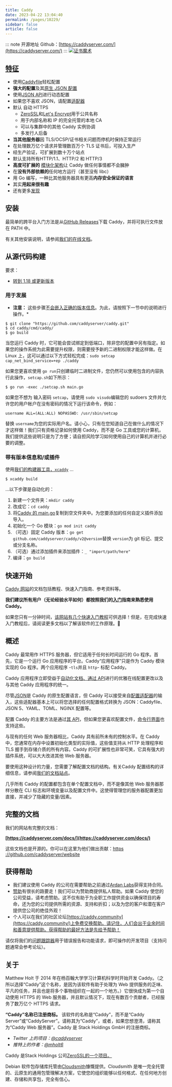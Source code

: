 ```yaml
---
title: Caddy
date: 2023-04-22 13:04:40
permalink: /pages/10229/
sidebar: false
article: false
---
```

::: note 开源地址
Github：[https://caddyserver.com/](https://caddyserver.com/)
::: 
[![证书魔术](https://user-images.githubusercontent.com/1128849/49704830-49d37200-fbd5-11e8-8385-767e0cd033c3.png)](https://github.com/caddyserver/certmagic)

## [特征](https://caddyserver.com/v2)

- 使用[Caddyfile](https://caddyserver.com/docs/caddyfile)轻松配置
- **强大的配置**及其[原生 JSON 配置](https://caddyserver.com/docs/json/)
- 使用[JSON API](https://caddyserver.com/docs/api)进行动态配置
- 如果您不喜欢 JSON，请配置[适配器](https://caddyserver.com/docs/config-adapters)
- 默认 自动 HTTPS
  - [ZeroSSL](https://zerossl.com/)和[Let's Encrypt](https://letsencrypt.org/)用于公共名称
  - 用于内部名称和 IP 的完全托管的本地 CA
  - 可以与集群中的其他 Caddy 实例协调
  - 多发行人后备
- **当其他服务器**因 TLS/OCSP/证书相关问题而停机时保持正常运行
- 在处理数万亿个请求并管理数百万个 TLS 证书后，可投入生产
- 经生产验证，可扩展到数十万个站点
- 默认支持所有HTTP/1.1、HTTP/2 和 HTTP/3
- **高度可扩展的** [模块化架构](https://caddyserver.com/docs/architecture)让 Caddy 做任何事情都不会臃肿
- 在**没有外部依赖的**任何地方运行（甚至没有 libc）
- 用 Go 编写，一种比其他服务器具有更高**内存安全保证的语言**
- 其实**用起来很有趣**
- 还有更多[发现](https://caddyserver.com/v2)

## 安装

最简单的跨平台入门方法是从[GitHub Releases](https://github.com/caddyserver/caddy/releases)下载 Caddy，并将可执行文件放在 PATH 中。

有关其他安装说明，请参阅[我们的在线文档](https://caddyserver.com/docs/install)。

## 从源代码构建

要求：

- [转到 1.18 或更新版本](https://golang.org/dl/)

### 用于发展

- **注意：** 这些步骤[不会嵌入正确的版本信息](https://github.com/golang/go/issues/29228)。为此，请按照下一节中的说明进行操作。*

```shell
$ git clone "https://github.com/caddyserver/caddy.git"
$ cd caddy/cmd/caddy/
$ go build
```

当您运行 Caddy 时，它可能会尝试绑定到低端口，除非您的配置中另有指定。如果您的操作系统为此需要提升权限，则需要授予新的二进制权限才能这样做。在 Linux 上，这可以通过以下方式轻松完成：`sudo setcap cap_net_bind_service=+ep ./caddy`

如果您更喜欢使用 `go run`只创建临时二进制文件，您仍然可以使用包含的内容执行此操作，`setcap.sh`如下所示：

```shell
$ go run -exec ./setcap.sh main.go
```

如果您不想为 输入密码 `setcap`，请使用 `sudo visudo`编辑您的 sudoers 文件并允许您的用户帐户在没有密码的情况下运行该命令，例如：

```
username ALL=(ALL:ALL) NOPASSWD: /usr/sbin/setcap
```

替换 `username`为您的实际用户名。请小心，只有在您知道自己在做什么的情况下才这样做！我们只有资格记录如何使用 Caddy，而不是 Go 工具或您的计算机，我们提供这些说明只是为了方便；请自担风险学习如何使用自己的计算机并进行必要的调整。

### 带有版本信息和/或插件

使用[我们的构建器工具，`xcaddy`](https://github.com/caddyserver/xcaddy) ...

```
$ xcaddy build
```

...以下步骤是自动化的：

1. 新建一个文件夹：`mkdir caddy`
2. 改成它：`cd caddy`
3. 将[Caddy 的 main.go](https://github.com/caddyserver/caddy/blob/master/cmd/caddy/main.go)复制到空文件夹中。为您要添加的任何自定义插件添加导入。
4. 初始化一个 Go 模块：`go mod init caddy`
5. （可选）固定 Caddy 版本：`go get github.com/caddyserver/caddy/v2@version`替换 `version`为 git 标记、提交或分支名称。
6. （可选）通过添加插件来添加插件：`_ "import/path/here"`
7. 编译：`go build`

## 快速开始

[Caddy 网站](https://caddyserver.com/docs/)的文档包括教程、快速入门指南、参考资料等。

**我们建议所有用户（无论经验水平如何）都按照我们的[入门](https://caddyserver.com/docs/getting-started)指南来熟悉使用 Caddy。**

如果您只有一分钟时间，[该网站有几个快速入门教程](https://caddyserver.com/docs/quick-starts)可供选择！但是，在完成快速入门教程后，请阅读更多文档以了解该软件的工作原理。🙂

## 概述

Caddy 最常用作 HTTPS 服务器，但它适用于任何长时间运行的 Go 程序。首先，它是一个运行 Go 应用程序的平台。Caddy“应用程序”只是作为 Caddy 模块实现的 Go 程序。两个应用程序 -`tls`并且 `http`- 标配 Caddy。

Caddy 应用程序立即受益于[自动化文档、](https://caddyserver.com/docs/json/)[通过 API](https://caddyserver.com/docs/api)进行的优雅在线配置更改以及与其他 Caddy 应用程序的统一。

尽管[JSON](https://caddyserver.com/docs/json/)是 Caddy 的原生配置语言，但 Caddy 可以接受来自[配置适配器](https://caddyserver.com/docs/config-adapters)的输入，这些适配器基本上可以将您选择的任何配置格式转换为 JSON：Caddyfile、JSON 5、YAML、TOML、NGINX 配置等。

配置 Caddy 的主要方法是通过[其 API](https://caddyserver.com/docs/api)，但如果您更喜欢配置文件，[命令行界面](https://caddyserver.com/docs/command-line)也支持这些。

与现有的任何 Web 服务器相比，Caddy 具有前所未有的控制水平。在 Caddy 中，您通常在内存中设置初始化类型的实际值，这些值支持从 HTTP 处理程序和 TLS 握手到存储介质的所有内容。Caddy 的可扩展性也非常可笑，它具有强大的插件系统，可以大大改进其他 Web 服务器。

要使用这种设计的力量，您需要了解配置文档的结构。有关Caddy 配置结构的详细信息，请参阅[我们的文档站点](https://caddyserver.com/docs/)。

几乎所有 Caddy 的配置都包含在单个配置文档中，而不是像其他 Web 服务器那样分散在 CLI 标志和环境变量以及配置文件中。这使得管理您的服务器配置更加直接，并减少了隐藏的变量/因素。

## 完整的文档

我们的网站有完整的文档：

**[https://caddyserver.com/docs/](https://caddyserver.com/docs/)**

这些文档也是开源的。你可以在这里为他们做出贡献：[https ://github.com/caddyserver/website](https://github.com/caddyserver/website)

## 获得帮助

- 我们建议使用 Caddy 的公司在需要帮助之前通过[Ardan Labs](https://www.ardanlabs.com/my/contact-us?dd=caddy)获得支持合同。
- [赞助](https://github.com/sponsors/mholt)有很长的路要走！我们可以为赞助商提供私人帮助。如果 Caddy 使您的公司受益，请考虑赞助。这不仅有助于为全职工作提供资金以确保项目的寿命，还为您的公司提供所需的资源、支持和折扣；以及为您的客户和潜在客户提供您公司的绝佳外观！
- 个人可以在我们的社区论坛[https://caddy.community](https://caddy.community/)上免费交换帮助。请记住，人们会出于业余时间和善意提供帮助。获得帮助的最好方法是先给予帮助！

请仅将我们的[问题跟踪器](https://github.com/caddyserver/caddy/issues)用于错误报告和功能请求，即可操作的开发项目（支持问题通常会参考论坛）。

## 关于

Matthew Holt 于 2014 年在杨百翰大学学习计算机科学时开始开发 Caddy。（之所以选择“Caddy”这个名称，是因为该软件有助于处理为 Web 提供服务的乏味、平凡的任务，并且也是将多个事物组织在一起的一个地方。）它很快成为第一个自动使用 HTTPS 的 Web 服务器，并且默认情况下，现在有数百个贡献者，已经服务了数万亿个 HTTPS 请求。

**“Caddy”名称已注册商标。** 该软件的名称是“Caddy”，而不是“Caddy Server”或“CaddyServer”。请称其为“Caddy”，或者，如果您想澄清，请称其为“Caddy Web 服务器”。Caddy 是 Stack Holdings GmbH 的注册商标。

- *Twitter 上的项目：[@caddyserver](https://twitter.com/caddyserver)*
- *推特上的作者：[@mholt6](https://twitter.com/mholt6)*

Caddy 是Stack Holdings 公司[ZeroSSL的一个项目。](https://zerossl.com/)

Debian 软件包存储库托管由[Cloudsmith](https://cloudsmith.com/)慷慨提供。Cloudsmith 是唯一完全托管的、云原生的通用包管理解决方案，它使您的组织能够以任何格式、在任何地方创建、存储和共享包，完全有信心。